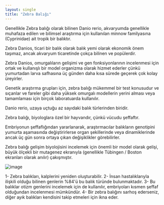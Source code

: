 ```yaml
---
layout: single
title: "Zebra Balığı"
---
```

Genellikle Zebra balığı olarak bilinen Danio rerio, akvaryumda genellikle muhafaza edilen ve bilimsel araştırma için kullanılan minnow familyasına (Cyprinidae) ait tropik bir balıktır.

Zebra Danios, ticari bir balık olarak balık yemi olarak ekonomik önem taşımaz, ancak akvaryum ticaretinde çokça bilinen ve popülerdir.

Zebra Danios, omurgalıların gelişimi ve gen fonksiyonlarının incelenmesi için ortak ve kullanışlı bir model organizma olarak hizmet ederler çünkü yumurtadan larva safhasına üç günden daha kısa sürede geçerek çok kolay üreyirler.

Genetik araştırma grupları için, zebra balığı mükemmel bir test konusudur ve sıçanlar ve fareler gibi daha yüksek omurgalı modellerin yerini alması veya tamamlaması için birçok laboratuarda kullanılır.

Danio rerio, uzaya uçtuğu az sayıdaki balık türlerinden biridir.

Zebra balığı, biyologlara özel bir hayvandır, çünkü vücudu şeffaftır.

Embriyonun şeffaflığından yararlanarak, araştırmacılar balıkların genotipini yumurta aşamasında değiştirirlerse organ şekillerinde veya dinamiklerinde ancak üç gün sonra ortaya çıkan değişiklikler görebilirler.

Zebra balığı gelişim biyolojisini incelemek için önemli bir model olarak gelişi, büyük ölçekli bir mutagenez ekranıyla (genellikle Tübingen / Boston ekranları olarak anılır) çakışmıştır.

![image](http://www.fishwallpapers.com/wallpapers/cute-zebrafish-photo.jpg)

1- Zebra balıkları, kalplerini yeniden oluşturabilir.
2- İnsan hastalıklarıyla ilişkili olduğu bilinen genlerin %84'ü bu balık türünde bulunmaktadır.
3- Bu balıklar otizm genlerini incelemek için de kullanılır, embriyoları kısmen şeffaf olduğundan incelenmesi mümkündür.
4- Bir zebra balığını sarhoş ederseniz, diğer ayık balıkları kendisini takip etmeleri için ikna eder.
